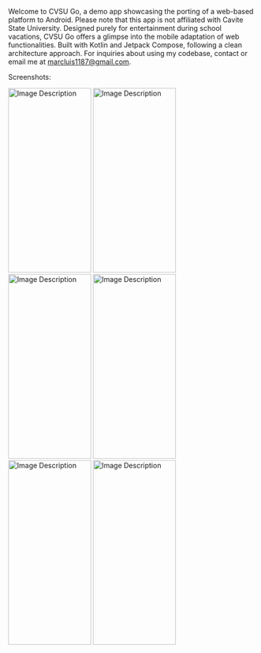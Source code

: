 Welcome to CVSU Go, a demo app showcasing the porting of a web-based platform to Android. Please note that this app is not affiliated with Cavite State University. Designed purely for entertainment during school vacations, CVSU Go offers a glimpse into the mobile adaptation of web functionalities. Built with Kotlin and Jetpack Compose, following a clean architecture approach. For inquiries about using my codebase, contact or email me at marcluis1187@gmail.com.


Screenshots:

<img src="https://github.com/user-attachments/assets/42c183e0-073a-422d-b9f1-b595272f3a87" alt="Image Description" width="168" height="374">
<img src="https://github.com/user-attachments/assets/3f584bfc-c0ef-4853-a404-1d23c252a369" alt="Image Description" width="168" height="374">
<img src="https://github.com/user-attachments/assets/d9714c62-ff1c-4995-9938-3424b06a986f" alt="Image Description" width="168" height="374">
<img src="https://github.com/user-attachments/assets/1e51c1d7-8c3e-4755-b1b2-acb77df115da" alt="Image Description" width="168" height="374">
<img src="https://github.com/user-attachments/assets/2f0d0e1c-74a5-4e01-94e3-73ffb7d972aa" alt="Image Description" width="168" height="374">
<img src="https://github.com/user-attachments/assets/3d7bc347-74a9-45a0-8b62-38818b345210" alt="Image Description" width="168" height="374">

